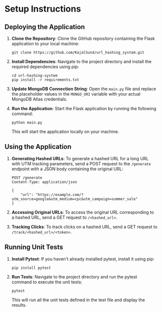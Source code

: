 # Setup Instructions

## Deploying the Application

1. **Clone the Repository**: Clone the GitHub repository containing the Flask application to your local machine:

    ```
    git clone https://github.com/KajalSund/url_hashing_system.git
    ```

2. **Install Dependencies**: Navigate to the project directory and install the required dependencies using pip:

    ```
    cd url-hashing-system
    pip install -r requirements.txt
    ```

3. **Update MongoDB Connection String**: Open the `main.py` file and replace the placeholder values in the `MONGO_URI` variable with your actual MongoDB Atlas credentials.

4. **Run the Application**: Start the Flask application by running the following command:

    ```
    python main.py
    ```

   This will start the application locally on your machine.

## Using the Application

1. **Generating Hashed URLs**: To generate a hashed URL for a long URL with UTM tracking parameters, send a POST request to the `/generate` endpoint with a JSON body containing the original URL:

    ```
    POST /generate
    Content-Type: application/json

    {
        "url": "https://example.com/?utm_source=google&utm_medium=cpc&utm_campaign=summer_sale"
    }
    ```

2. **Accessing Original URLs**: To access the original URL corresponding to a hashed URL, send a GET request to `/<hashed_url>`.

3. **Tracking Clicks**: To track clicks on a hashed URL, send a GET request to `/track/<hashed_url>/<token>`.

## Running Unit Tests

1. **Install Pytest**: If you haven't already installed pytest, install it using pip:

    ```
    pip install pytest
    ```

2. **Run Tests**: Navigate to the project directory and run the pytest command to execute the unit tests:

    ```
    pytest
    ```

   This will run all the unit tests defined in the test file and display the results.


